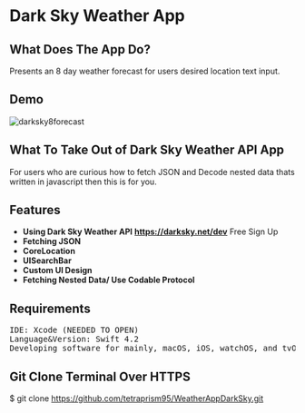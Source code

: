 # Dark Sky Weather App

## What Does The App Do? 

Presents an 8 day weather forecast for users desired location text input.

## Demo

![darksky8forecast](https://user-images.githubusercontent.com/36717095/51092669-e0142e00-1767-11e9-9094-f1d524f5d063.gif)

## What To Take Out of Dark Sky Weather API App

For users who are curious how to fetch JSON and Decode nested data thats written in javascript then this is for you.

## Features

- **Using Dark Sky Weather API** **https://darksky.net/dev** Free Sign Up 
- **Fetching JSON**
- **CoreLocation**
- **UISearchBar**
- **Custom UI Design**
- **Fetching Nested Data/ Use Codable Protocol**

## Requirements
<pre>
IDE: Xcode (NEEDED TO OPEN)
Language&Version: Swift 4.2  
Developing software for mainly, macOS, iOS, watchOS, and tvOS.
</pre>

## Git Clone Terminal Over HTTPS

$ git clone https://github.com/tetraprism95/WeatherAppDarkSky.git

